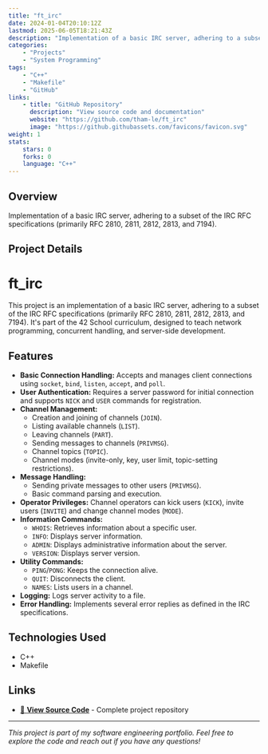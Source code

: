 ```yaml
---
title: "ft_irc"
date: 2024-01-04T20:10:12Z
lastmod: 2025-06-05T18:21:43Z
description: "Implementation of a basic IRC server, adhering to a subset of the IRC RFC specifications (primarily RFC 2810, 2811, 2812, 2813, and 7194)."
categories:
    - "Projects"
    - "System Programming"
tags:
    - "C++"
    - "Makefile"
    - "GitHub"
links:
    - title: "GitHub Repository"
      description: "View source code and documentation"
      website: "https://github.com/tham-le/ft_irc"
      image: "https://github.githubassets.com/favicons/favicon.svg"
weight: 1
stats:
    stars: 0
    forks: 0
    language: "C++"
---
```


## Overview

Implementation of a basic IRC server, adhering to a subset of the IRC RFC specifications (primarily RFC 2810, 2811, 2812, 2813, and 7194).

## Project Details

# ft_irc

This project is an implementation of a basic IRC server, adhering to a subset of the IRC RFC specifications (primarily RFC 2810, 2811, 2812, 2813, and 7194). It's part of the 42 School curriculum, designed to teach network programming, concurrent handling, and server-side development.

## Features

*   **Basic Connection Handling:** Accepts and manages client connections using `socket`, `bind`, `listen`, `accept`, and `poll`.
*   **User Authentication:** Requires a server password for initial connection and supports `NICK` and `USER` commands for registration.
*   **Channel Management:**
    *   Creation and joining of channels (`JOIN`).
    *   Listing available channels (`LIST`).
    *   Leaving channels (`PART`).
    *   Sending messages to channels (`PRIVMSG`).
    *   Channel topics (`TOPIC`).
    *   Channel modes (invite-only, key, user limit, topic-setting restrictions).
*   **Message Handling:**
    *   Sending private messages to other users (`PRIVMSG`).
    *   Basic command parsing and execution.
*   **Operator Privileges:**  Channel operators can kick users (`KICK`), invite users (`INVITE`) and change channel modes (`MODE`).
*   **Information Commands:**
    *   `WHOIS`:  Retrieves information about a specific user.
    *   `INFO`: Displays server information.
    *   `ADMIN`: Displays administrative information about the server.
    *   `VERSION`: Displays server version.
*   **Utility Commands:**
    *   `PING`/`PONG`:  Keeps the connection alive.
    *   `QUIT`: Disconnects the client.
    *   `NAMES`:  Lists users in a channel.
*   **Logging:** Logs server activity to a file.
*   **Error Handling:** Implements several error replies as defined in the IRC specifications.

## Technologies Used

- C++
- Makefile

## Links

- [📂 **View Source Code**](https://github.com/tham-le/ft_irc) - Complete project repository


---

*This project is part of my software engineering portfolio. Feel free to explore the code and reach out if you have any questions!*
